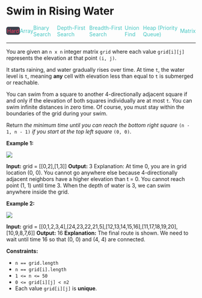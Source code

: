 # Swim in Rising Water

<div style="display: flex; justify-content: space-between; align-items: center">
<div style="color: #ff375f;
padding: 2px; background-color: #3a3f4b; border-radius: 5px;">Hard</div>
<div style="color: #46c6c2">Array</div>
<div style="color: #46c6c2">Binary Search</div>
<div style="color: #46c6c2">Depth-First Search</div>
<div style="color: #46c6c2">Breadth-First Search</div>
<div style="color: #46c6c2">Union Find</div>
<div style="color: #46c6c2">Heap (Priority Queue)</div>
<div style="color: #46c6c2">Matrix</div>
</div>

---

You are given an `n x n` integer matrix `grid` where each value `grid[i][j]` represents the elevation at that point `(i, j)`.

It starts raining, and water gradually rises over time. At time `t`, the water level is `t`, meaning **any** cell with elevation less than equal to `t` is submerged or reachable.

You can swim from a square to another 4-directionally adjacent square if and only if the elevation of both squares individually are at most `t`. You can swim infinite distances in zero time. Of course, you must stay within the boundaries of the grid during your swim.

Return _the minimum time until you can reach the bottom right square_ `(n - 1, n - 1)` _if you start at the top left square_ `(0, 0)`.

**Example 1:**

![](https://assets.leetcode.com/uploads/2021/06/29/swim1-grid.jpg)

**Input:** grid = \[\[0,2\],\[1,3\]\]
**Output:** 3
Explanation:
At time 0, you are in grid location (0, 0).
You cannot go anywhere else because 4-directionally adjacent neighbors have a higher elevation than t = 0.
You cannot reach point (1, 1) until time 3.
When the depth of water is 3, we can swim anywhere inside the grid.

**Example 2:**

![](https://assets.leetcode.com/uploads/2021/06/29/swim2-grid-1.jpg)

**Input:** grid = \[\[0,1,2,3,4\],\[24,23,22,21,5\],\[12,13,14,15,16\],\[11,17,18,19,20\],\[10,9,8,7,6\]\]
**Output:** 16
**Explanation:** The final route is shown.
We need to wait until time 16 so that (0, 0) and (4, 4) are connected.

**Constraints:**

*   `n == grid.length`
*   `n == grid[i].length`
*   `1 <= n <= 50`
*   `0 <= grid[i][j] < n2`
*   Each value `grid[i][j]` is **unique**.